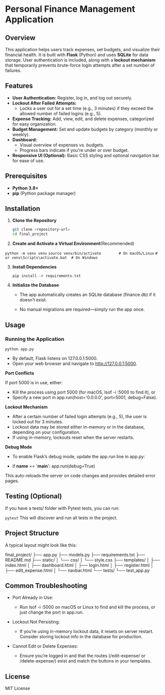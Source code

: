 # Personal Finance Management Application

## Overview
This application helps users track expenses, set budgets, and visualize their financial health. It is built with **Flask** (Python) and uses **SQLite** for data storage. User authentication is included, along with a **lockout mechanism** that temporarily prevents brute-force login attempts after a set number of failures.

## Features
- **User Authentication:** Register, log in, and log out securely.
- **Lockout After Failed Attempts:**  
  - Locks a user out for a set time (e.g., 3 minutes) if they exceed the allowed number of failed logins (e.g., 5).
- **Expense Tracking:** Add, view, edit, and delete expenses, categorized for easy organization.
- **Budget Management:** Set and update budgets by category (monthly or weekly).
- **Dashboard:**  
  - Visual overview of expenses vs. budgets.  
  - Progress bars indicate if you’re under or over budget.
- **Responsive UI (Optional):** Basic CSS styling and optional navigation bar for ease of use.

## Prerequisites
- **Python 3.8+**
- **pip** (Python package manager)

## Installation

1. **Clone the Repository**  
   ```bash
   git clone <repository-url>
   cd final_project

2. **Create and Activate a Virtual Environment**(Recommended)

`python -m venv venv`
`source venv/bin/activate        # On macOS/Linux`
`# or venv\Scripts\activate.bat  # On Windows`

3. **Install Dependencies**

    `pip install -r requirements.txt`

4. **Initialize the Database**
    - The app automatically creates an SQLite database (finance.db) if it doesn’t exist.

    - No manual migrations are required—simply run the app once.

## Usage
### Running the Application

`python app.py`
- By default, Flask listens on 127.0.0.1:5000.
- Open your web browser and navigate to http://127.0.0.1:5000.

**Port Conflicts**

If port 5000 is in use, either:

- Kill the process using port 5000 (for macOS, lsof -i :5000 to find it), or
- Specify a new port in app.run(host='0.0.0.0', port=5001, debug=False).

**Lockout Mechanism**

- After a certain number of failed login attempts (e.g., 5), the user is locked out for 3 minutes.
- Lockout data may be stored either in-memory or in the database, depending on your configuration.
- If using in-memory, lockouts reset when the server restarts.

**Debug Mode**

- To enable Flask’s debug mode, update the app.run line in app.py:

- if __name__ == '__main__':
        app.run(debug=True)

This auto-reloads the server on code changes and provides detailed error pages.

## Testing (Optional)

If you have a tests/ folder with Pytest tests, you can run:

`pytest`
This will discover and run all tests in the project.

## Project Structure

A typical layout might look like this:

final_project/
├── app.py
├── models.py
├── requirements.txt
├── README.md
├── static/
│   └── css/
│       └── style.css
├── templates/
│   ├── index.html
│   ├── dashboard.html
│   ├── login.html
│   ├── register.html
│   ├── edit_expense.html
│   └── navbar.html
└── tests/
    └── test_app.py

## Common Troubleshooting

- Port Already in Use:
    - Run lsof -i :5000 on macOS or Linux to find and kill the process, or just change the port in app.run.

- Lockout Not Persisting:
    - If you’re using in-memory lockout data, it resets on server restart. Consider storing lockout info in the database for production.

- Cannot Edit or Delete Expenses:
    - Ensure you’re logged in and that the routes (/edit-expense/<id> or /delete-expense/<id>) exist and match the buttons in your templates.

## License

MIT License